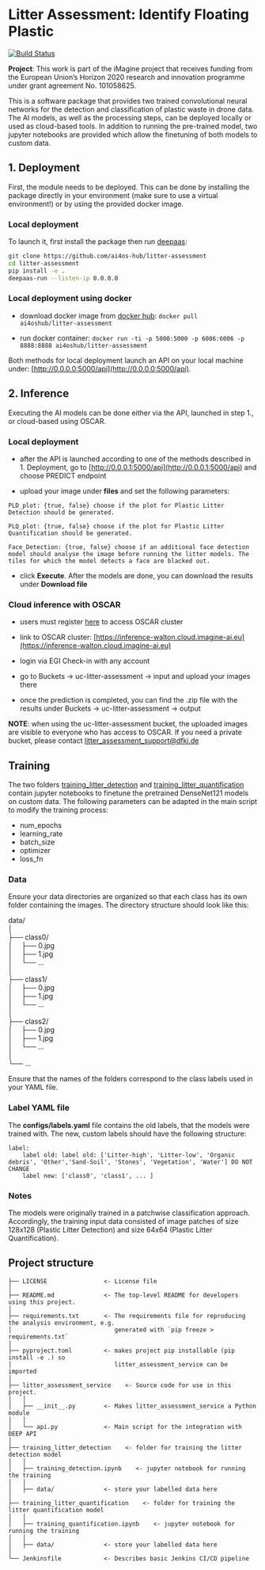 # Litter Assessment: Identify Floating Plastic

[![Build Status](https://jenkins.services.ai4os.eu/buildStatus/icon?job=AI4OS-hub/litter-assessment/main)](https://jenkins.services.ai4os.eu/job/AI4OS-hub/job/litter-assessment/job/main/)

**Project**: This work is part of the iMagine project that receives funding from the European Union’s Horizon 2020 research and innovation programme under grant agreement No. 101058625.

This is a software package that provides two trained convolutional neural networks for the detection and classification of plastic waste in drone data. The AI models, as well as the processing steps, can be deployed locally or used as cloud-based tools. In addition to running the pre-trained model, two jupyter notebooks are provided which allow the finetuning of both models to custom data.

## 1. Deployment
First, the module needs to be deployed. This can be done by installing the package directly in your environment (make sure to use a virtual environment!) or by using the provided docker image.

### Local deployment
To launch it, first install the package then run [deepaas](https://github.com/ai4os/DEEPaaS):
```bash
git clone https://github.com/ai4os-hub/litter-assessment
cd litter-assessment
pip install -e .
deepaas-run --listen-ip 0.0.0.0
```
### Local deployment using docker
- download docker image from [docker hub](https://hub.docker.com/r/ai4oshub/litter-assessment): ```docker pull ai4oshub/litter-assessment```

- run docker container: ```docker run -ti -p 5000:5000 -p 6006:6006 -p 8888:8888 ai4oshub/litter-assessment```

Both methods for local deployment launch an API on your local machine under: [http://0.0.0.0:5000/api](http://0.0.0.0:5000/api).

## 2. Inference
Executing the AI models can be done either via the API, launched in step 1., or cloud-based using OSCAR.

### Local deployment

- after the API is launched according to one of the methods described in 1. Deployment, go to [http://0.0.0.1:5000/api](http://0.0.0.1:5000/api) and choose PREDICT endpoint 

- upload your image under **files** and set the following parameters:
```
PLD_plot: {true, false} choose if the plot for Plastic Litter Detection should be generated.

PLQ_plot: {true, false} choose if the plot for Plastic Litter Quantification should be generated.

Face_Detection: {true, false} choose if an additional face detection model should analyse the image before running the litter models. The tiles for which the model detects a face are blacked out.
```

- click **Execute**. After the models are done, you can download the results under **Download file**

### Cloud inference with OSCAR

- users must register [here](https://aai.egi.eu/auth/realms/id/account/#/enroll?groupPath=/vo.imagine-ai.eu) to access OSCAR cluster

- link to OSCAR cluster: [https://inference-walton.cloud.imagine-ai.eu](https://inference-walton.cloud.imagine-ai.eu)

- login via EGI Check-in with any account 

- go to Buckets -> uc-litter-assessment -> input and upload your images there 

- once the prediction is completed, you can find the .zip file with the results under Buckets -> uc-litter-assessment -> output 

**NOTE**: when using the uc-litter-assessment bucket, the uploaded images are visible to everyone who has access to OSCAR. If you need a private bucket, please contact litter_assessment_support@dfki.de 

## Training
The two folders [training_litter_detection](https://github.com/ai4os-hub/litter-assessment/tree/main/training_litter_detection) and [training_litter_quantification](https://github.com/ai4os-hub/litter-assessment/tree/main/training_litter_quantification) contain jupyter notebooks to finetune the pretrained DenseNet121 models on custom data.
The following parameters can be adapted in the main script to modify the training process:
- num_epochs
- learning_rate
- batch_size
- optimizer
- loss_fn

### Data
Ensure your data directories are organized so that each class has its own folder containing the images. The directory structure should look like this:

data/  
│  
├── class0/  
│ &emsp;├── 0.jpg  
│ &emsp;├── 1.jpg  
│ &emsp;└── ...  
│  
├── class1/  
│ &emsp;├── 0.jpg  
│ &emsp;├── 1.jpg  
│ &emsp;└── ...  
│  
├── class2/  
│ &emsp;├── 0.jpg  
│ &emsp;├── 1.jpg  
│ &emsp;└── ...  
│  
└── ... 

Ensure that the names of the folders correspond to the class labels used in your YAML file.

### Label YAML file
The **configs/labels.yaml** file contains the old labels, that the models were trained with. The new, custom labels should have the following structure:  
``` 
label:
    label old: label old: ['Litter-high', 'Litter-low', 'Organic debris', 'Other','Sand-Soil', 'Stones', 'Vegetation', 'Water'] DO NOT CHANGE  
    label new: ['class0', 'class1', ... ]  
```

### Notes
The models were originally trained in a patchwise classification approach. Accordingly, the training input data consisted of image patches of size 128x128 (Plastic Litter Detection) and size 64x64 (Plastic Litter Quantification).

## Project structure
```
├── LICENSE                <- License file
│
├── README.md              <- The top-level README for developers using this project.
│
├── requirements.txt       <- The requirements file for reproducing the analysis environment, e.g.
│                             generated with `pip freeze > requirements.txt`
│
├── pyproject.toml         <- makes project pip installable (pip install -e .) so
│                             litter_assessment_service can be imported
│
├── litter_assessment_service    <- Source code for use in this project.
│   │
│   ├── __init__.py        <- Makes litter_assessment_service a Python module
│   │
│   └── api.py             <- Main script for the integration with DEEP API
│
├── training_litter_detection    <- folder for training the litter detection model
│   │
│   ├── training_detection.ipynb    <- jupyter notebook for running the training
│   │
│   ├── data/              <- store your labelled data here
│
├── training_litter_quantification    <- folder for training the litter quantification model
│   │
│   ├── training_quantification.ipynb    <- jupyter notebook for running the training
│   │
│   ├── data/              <- store your labelled data here
│
└── Jenkinsfile            <- Describes basic Jenkins CI/CD pipeline
```
